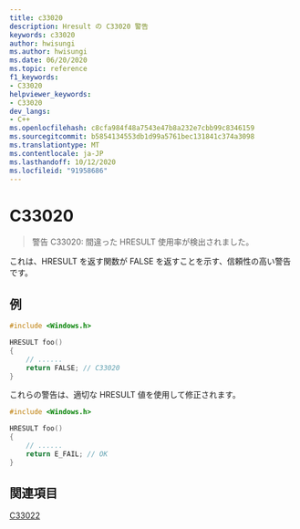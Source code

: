```yaml
---
title: c33020
description: Hresult の C33020 警告
keywords: c33020
author: hwisungi
ms.author: hwisungi
ms.date: 06/20/2020
ms.topic: reference
f1_keywords:
- C33020
helpviewer_keywords:
- C33020
dev_langs:
- C++
ms.openlocfilehash: c8cfa984f48a7543e47b8a232e7cbb99c8346159
ms.sourcegitcommit: b5854134553db1d99a5761bec131841c374a3098
ms.translationtype: MT
ms.contentlocale: ja-JP
ms.lasthandoff: 10/12/2020
ms.locfileid: "91958686"
---
```

# <a name="c33020"></a>C33020

> 警告 C33020: 間違った HRESULT 使用率が検出されました。

これは、HRESULT を返す関数が FALSE を返すことを示す、信頼性の高い警告です。

## <a name="example"></a>例

```cpp
#include <Windows.h>

HRESULT foo()
{
    // ......
    return FALSE; // C33020
}
```

これらの警告は、適切な HRESULT 値を使用して修正されます。

```cpp
#include <Windows.h>

HRESULT foo()
{
    // ......
    return E_FAIL; // OK
}
```

## <a name="see-also"></a>関連項目

[C33022](./c33022.md)
